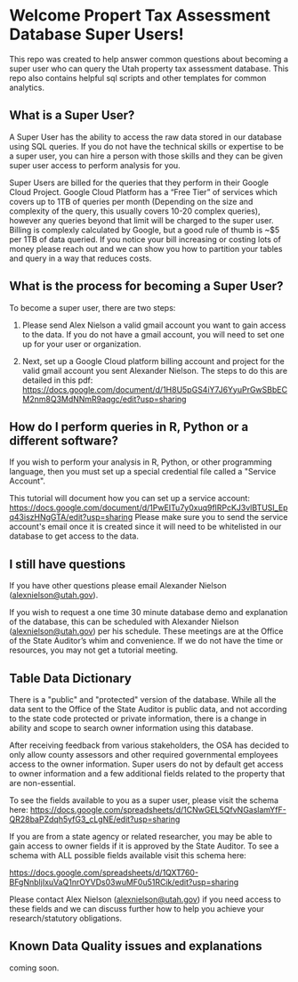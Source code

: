 # Welcome Propert Tax Assessment Database Super Users!

This repo was created to help answer common questions about becoming a super user who can query the Utah property tax assessment database. This repo also contains helpful sql scripts and other templates for common analytics. 

## What is a Super User? 

A Super User has the ability to access the raw data stored in our database using SQL queries. If you do not have the technical skills or expertise to be a super user, you can hire a person with those skills and they can be given super user access to perform analysis for you. 

Super Users are billed for the queries that they perform in their Google Cloud Project. Google Cloud Platform has a “Free Tier” of services which covers up to 1TB of queries per month (Depending on the size and complexity of the query, this usually covers 10-20  complex queries), however any queries beyond that limit will be charged to the super user. Billing is complexly calculated by Google, but a good rule of thumb is ~$5 per 1TB of data queried. If you notice your bill increasing or costing lots of money please reach out and we can show you how to partition your tables and query in a way that reduces costs.
## What is the process for becoming a Super User? 

To become a super user, there are two steps:

1. Please send  Alex Nielson a valid gmail account you want to gain access to the data. If you do not have a gmail account, you will need to set one up for your user or organization. 

2. Next, set up a Google Cloud platform billing account and project for the valid gmail account you sent Alexander Nielson. The steps to do this are detailed in this pdf: https://docs.google.com/document/d/1H8U5pGS4iY7J6YyuPrGwSBbECM2nm8Q3MdNNmR9aqgc/edit?usp=sharing


## How do I perform queries in R, Python or a different software?

If you wish to perform your analysis in R, Python, or other programming language, 
then you must set up a special credential file called a "Service Account". 

This tutorial will document how you can set up a service account: https://docs.google.com/document/d/1PwEITu7y0xuq9flRPcKJ3vlBTUSI_Epq43iszHNgGTA/edit?usp=sharing Please make sure you to send the service account's email once it is created since it will need to be whitelisted in our database to get access to the data. 

## I still have questions

If you have other questions please email Alexander Nielson (alexnielson@utah.gov).

If you wish to request a one time 30 minute database demo and explanation of the database, this can be scheduled with Alexander Nielson (alexnielson@utah.gov) per his schedule. These meetings are at the Office of the State Auditor’s whim and convenience. If we do not have the time or resources, you may not get a tutorial meeting. 

## Table Data Dictionary

There is a "public" and "protected" version of the database. While all the data sent to the Office of the State Auditor is public data, and not according to the state code protected or private information, there is a change in ability and scope to search owner information using this database. 

After receiving feedback from various stakeholders, the OSA has decided to only allow county assessors and other required governmental employees access to the owner information. Super users do not by default get access to owner information and a few additional fields related to the property that are non-essential. 

To see the fields available to you as a super user, please visit the schema here: 
https://docs.google.com/spreadsheets/d/1CNwGEL5QfvNGaslamYfF-QR28baPZdqh5yfG3_cLgNE/edit?usp=sharing


If you are from a state agency or related researcher, you may be able to gain access to owner fields if it is approved by the State Auditor. To see a schema with ALL possible fields available visit this schema here: 

https://docs.google.com/spreadsheets/d/1QXT760-BFgNnbljIxuVaQ1nrOYVDs03wuMF0u51RCik/edit?usp=sharing

Please contact Alex Nielson (alexnielson@utah.gov) if you need access to these fields and we can discuss further how to help you achieve your research/statutory obligations.  

## Known Data Quality issues and explanations
coming soon.